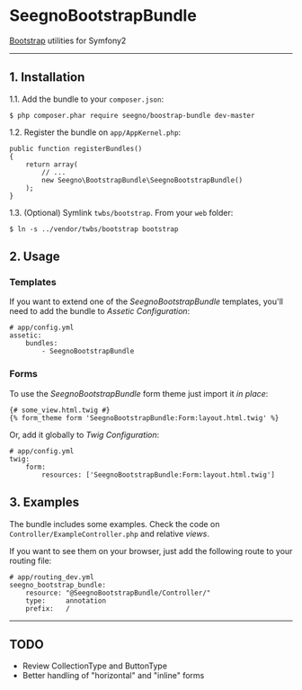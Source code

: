 SeegnoBootstrapBundle
=====================

[Bootstrap](http://getbootstrap.com) utilities for Symfony2

---

## 1. Installation

1.1. Add the bundle to your `composer.json`:

    $ php composer.phar require seegno/boostrap-bundle dev-master

1.2. Register the bundle on `app/AppKernel.php`:

    public function registerBundles()
    {
        return array(
            // ...
            new Seegno\BootstrapBundle\SeegnoBootstrapBundle()
        );
    }

1.3. (Optional) Symlink `twbs/bootstrap`. From your `web` folder:

    $ ln -s ../vendor/twbs/bootstrap bootstrap

## 2. Usage

### Templates

If you want to extend one of the *SeegnoBootstrapBundle* templates, you'll need to add the bundle to *Assetic Configuration*:

    # app/config.yml
    assetic:
        bundles:
            - SeegnoBootstrapBundle

### Forms

To use the *SeegnoBootstrapBundle* form theme just import it *in place*:

    {# some_view.html.twig #}
    {% form_theme form 'SeegnoBootstrapBundle:Form:layout.html.twig' %}

Or, add it globally to *Twig Configuration*:

    # app/config.yml
    twig:
        form:
            resources: ['SeegnoBootstrapBundle:Form:layout.html.twig']

## 3. Examples

The bundle includes some examples. Check the code on `Controller/ExampleController.php` and relative *views*.

If you want to see them on your browser, just add the following route to your routing file:

    # app/routing_dev.yml
    seegno_bootstrap_bundle:
        resource: "@SeegnoBootstrapBundle/Controller/"
        type:     annotation
        prefix:   /

---

## TODO

* Review CollectionType and ButtonType
* Better handling of "horizontal" and "inline" forms
